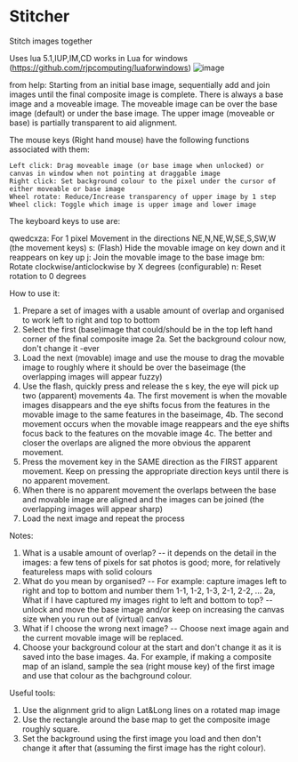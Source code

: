# Stitcher
Stitch images together

Uses lua 5.1,IUP,IM,CD works in Lua for windows (https://github.com/rjpcomputing/luaforwindows)
![image](https://user-images.githubusercontent.com/2499176/163339381-e7759777-c799-4343-8f6d-c2533a02b7ad.png)

from help:
Starting from an initial base image, sequentially add and join images until the final composite image is complete.
There is always a base image and a moveable image. The moveable image can be over the base image (default) or under the base image.
The upper image (moveable or base) is partially transparent to aid alignment.

The mouse keys (Right hand mouse) have the following functions associated with them:

	Left click: Drag moveable image (or base image when unlocked) or canvas in window when not pointing at draggable image
	Right click: Set background colour to the pixel under the cursor of either moveable or base image
	Wheel rotate: Reduce/Increase transparency of upper image by 1 step
	Wheel click: Toggle which image is upper image and lower image

The keyboard keys to use are:

  qwedcxza: For 1 pixel Movement in the directions NE,N,NE,W,SE,S,SW,W (the movement keys)
	s:      (Flash) Hide the movable image on key down and it reappears on key up
	j:      Join the movable image to the base image
	bm:		  Rotate clockwise/anticlockwise by X degrees (configurable)
	n:		  Reset rotation to 0 degrees

How to use it:
1. Prepare a set of images with a usable amount of overlap and organised to work left to right and top to bottom
2. Select the first (base)image that could/should be in the top left hand corner of the final composite image
2a. Set the background colour now, don't change it -ever
3. Load the next (movable) image and use the mouse to drag the movable image to roughly where it should be over the baseimage (the overlapping images will appear fuzzy)
4. Use the flash, quickly press and release the s key, the eye will pick up two (apparent) movements
4a. The first movement is when the movable images disappears and the eye shifts focus from the features in the movable image to the same features in the baseimage,
4b. The second movement occurs when the movable image reappears and the eye shifts focus back to the features on the movable image
4c. The better and closer the overlaps are aligned the more obvious the apparent movement.
5. Press the movement key in the SAME direction as the FIRST apparent movement. Keep on pressing the appropriate direction keys until there is no apparent movement.
6. When there is no apparent movement the overlaps between the base and movable image are aligned and the images can be joined (the overlapping images will appear sharp)
7. Load the next image and repeat the process

Notes:
1. What is a usable amount of overlap? -- it depends on the detail in the images: a few tens of pixels for sat photos is good; more, for relatively featureless maps with solid colours
2. What do you mean by organised? -- For example: capture images left to right and top to bottom and number them 1-1, 1-2, 1-3, 2-1, 2-2, ...
2a, What if I have captured my images right to left and bottom to top? -- unlock and move the base image and/or keep on increasing the canvas size when you run out of (virtual) canvas
3. What if I choose the wrong next image? -- Choose next image again and the current movable image will be replaced.
4. Choose your background colour at the start and don't change it as it is saved into the base images.
4a. For example, if making a composite map of an island, sample the sea (right mouse key) of the first image and use that colour as the bachground colour.

Useful tools:
1. Use the alignment grid to align Lat&Long lines on a rotated map image
2. Use the rectangle around the base map to get the composite image roughly square.
3. Set the background using the first image you load and then don't change it after that  (assuming the first image has the right colour).
